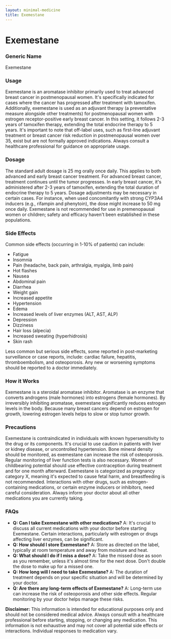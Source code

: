 ```yaml
---
layout: minimal-medicine
title: Exemestane
---
```


# Exemestane
### Generic Name
Exemestane

### Usage
Exemestane is an aromatase inhibitor primarily used to treat advanced breast cancer in postmenopausal women.  It's specifically indicated for cases where the cancer has progressed after treatment with tamoxifen.  Additionally, exemestane is used as an adjuvant therapy (a preventative measure alongside other treatments) for postmenopausal women with estrogen receptor-positive early breast cancer. In this setting, it follows 2-3 years of tamoxifen therapy, extending the total endocrine therapy to 5 years.  It's important to note that off-label uses, such as first-line adjuvant treatment or breast cancer risk reduction in postmenopausal women over 35, exist but are not formally approved indications.  Always consult a healthcare professional for guidance on appropriate usage.


### Dosage
The standard adult dosage is 25 mg orally once daily.  This applies to both advanced and early breast cancer treatment. For advanced breast cancer, treatment continues until the tumor progresses. In early breast cancer, it's administered after 2-3 years of tamoxifen, extending the total duration of endocrine therapy to 5 years.  Dosage adjustments may be necessary in certain cases. For instance, when used concomitantly with strong CYP3A4 inducers (e.g., rifampin and phenytoin), the dose might increase to 50 mg once daily.  Exemestane is not recommended for use in premenopausal women or children; safety and efficacy haven't been established in these populations.


### Side Effects
Common side effects (occurring in 1-10% of patients) can include:

* Fatigue
* Insomnia
* Pain (headache, back pain, arthralgia, myalgia, limb pain)
* Hot flashes
* Nausea
* Abdominal pain
* Diarrhea
* Weight gain
* Increased appetite
* Hypertension
* Edema
* Increased levels of liver enzymes (ALT, AST, ALP)
* Depression
* Dizziness
* Hair loss (alpecia)
* Increased sweating (hyperhidrosis)
* Skin rash


Less common but serious side effects, some reported in post-marketing surveillance or case reports,  include:  cardiac failure,  hepatitis, thromboembolism, and  osteoporosis.  Any new or worsening symptoms should be reported to a doctor immediately.


### How it Works
Exemestane is a steroidal aromatase inhibitor. Aromatase is an enzyme that converts androgens (male hormones) into estrogens (female hormones). By irreversibly inhibiting aromatase, exemestane significantly reduces estrogen levels in the body.  Because many breast cancers depend on estrogen for growth, lowering estrogen levels helps to slow or stop tumor growth.


### Precautions
Exemestane is contraindicated in individuals with known hypersensitivity to the drug or its components.  It's crucial to use caution in patients with liver or kidney disease, or uncontrolled hypertension.  Bone mineral density should be monitored, as exemestane can increase the risk of osteoporosis. Regular monitoring of liver function tests is also necessary.  Women of childbearing potential should use effective contraception during treatment and for one month afterward.  Exemestane is categorized as pregnancy category X, meaning it's expected to cause fetal harm, and breastfeeding is not recommended.  Interactions with other drugs, such as estrogen-containing medications, or certain enzyme inducers or inhibitors, need careful consideration. Always inform your doctor about all other medications you are currently taking.


### FAQs

* **Q: Can I take Exemestane with other medications?**  A:  It's crucial to discuss all current medications with your doctor before starting Exemestane.  Certain interactions, particularly with estrogen or drugs affecting liver enzymes, can be significant.
* **Q: How should I store Exemestane?** A: Store as directed on the label, typically at room temperature and away from moisture and heat.
* **Q: What should I do if I miss a dose?** A: Take the missed dose as soon as you remember, unless it's almost time for the next dose. Don't double the dose to make up for a missed one.
* **Q: How long will I need to take Exemestane?** A: The duration of treatment depends on your specific situation and will be determined by your doctor.
* **Q:  Are there any long-term effects of Exemestane?** A:  Long-term use can increase the risk of osteoporosis and other side effects.  Regular monitoring by your doctor helps manage these risks.


**Disclaimer:** This information is intended for educational purposes only and should not be considered medical advice. Always consult with a healthcare professional before starting, stopping, or changing any medication.  This information is not exhaustive and may not cover all potential side effects or interactions.  Individual responses to medication vary.
